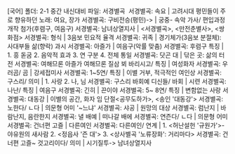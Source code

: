 [국어]
폴더: 2-1 중간 내신대비
파일: 서경별곡
​
서경별곡: 속요		| 고려시대 평민들이 주로 향유하던 노래: 여요, 장가
서경별곡: 구비전승(평민)->		| 궁중- 속악 가사/ 편입과정 개작 첨가(후렴구, 여음구)
서경별곡: 남녀상열지사		| <서경별곡>, <만전춘별사>, <쌍화점>
서경별곡: 형식		| 3음보 민요적 율격
서경별곡: 귀족		| 경기체가(3음보 분절체): 사대부들 삶(향락) 과시
서경별곡: 아즐가		| 여음구(악률 맞춤)
서경별곡: 후렴구 특징		| 1. 흥 돋굼 2. 음악적 효과 3. 연 구분 4. 전체 통일
서경별곡: 닷곤 대		| 닦은 곳: 삶의 터전
서경별곡: 여해므론 아즐가 여해므론 질삼 뵈 바리시고/ 특징		| 여성화자
서경별곡: 우러곰/ 곰		| 강세접미사
서경별곡: 1~5연/ 특징		| 이별 거부, 적극적인 여인상
서경별곡: 구스리/ 의미		| 1. 사랑 2. 나, 님
서경별곡: 구스리 바회예 디신들/ 바회		| 시련
서경별곡: 나난/ 특징		| 여음구
서경별곡: 긴히		| 끈이야
서경별곡: 5~ 8연/ 특징		| 변함없는 사랑
서경별곡: 대동강		| 이별의 공간, 화자 임 단절<공무도하가>, <송인 '대동강'>
서경별곡: 노한다/ ㄴ다		| 의문형 어미 '~느냐'
서경별곡: 샤공		| 원망의 대상
서경별곡: 럼난지		| 바람난지, 음란한지
서경별곡: 녈 배예		| 떠나갈 배에
서경별곡: 연즌다/ ㄴ다		| 의문형 어미
서경별곡: 건너편 고즐		| 다른여인
서경별곡: 다른여인/ 연계		| 1. <허난설헌 '규원가'>- 야유원의 새사람 2. <정읍사 '즌 대'> 3. <상사별곡 '노류장화': 거리마다>
서경별곡: 건너편 고즐~ 것고리이다/ 의미		| 시기질투-> 남녀상열지사
